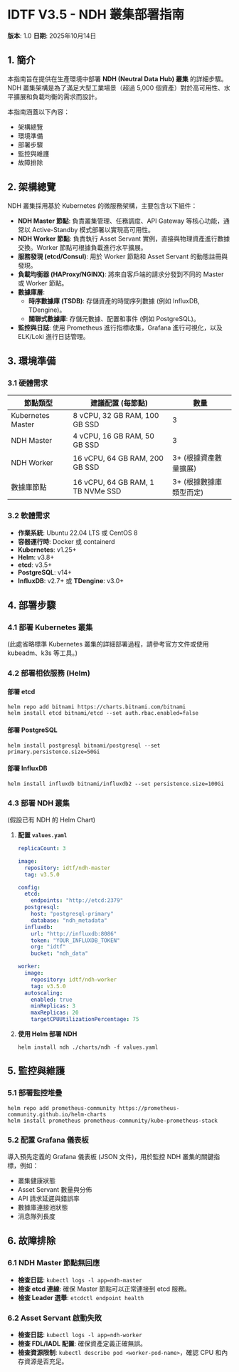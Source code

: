 # IDTF V3.5 - NDH 叢集部署指南

**版本**: 1.0
**日期**: 2025年10月14日

## 1. 簡介

本指南旨在提供在生產環境中部署 **NDH (Neutral Data Hub) 叢集** 的詳細步驟。NDH 叢集架構是為了滿足大型工業場景（超過 5,000 個資產）對於高可用性、水平擴展和負載均衡的需求而設計。

本指南涵蓋以下內容：
- 架構總覽
- 環境準備
- 部署步驟
- 監控與維護
- 故障排除

## 2. 架構總覽

NDH 叢集採用基於 Kubernetes 的微服務架構，主要包含以下組件：

- **NDH Master 節點**: 負責叢集管理、任務調度、API Gateway 等核心功能，通常以 Active-Standby 模式部署以實現高可用性。
- **NDH Worker 節點**: 負責執行 Asset Servant 實例，直接與物理資產進行數據交換。Worker 節點可根據負載進行水平擴展。
- **服務發現 (etcd/Consul)**: 用於 Worker 節點和 Asset Servant 的動態註冊與發現。
- **負載均衡器 (HAProxy/NGINX)**: 將來自客戶端的請求分發到不同的 Master 或 Worker 節點。
- **數據庫層**: 
    - **時序數據庫 (TSDB)**: 存儲資產的時間序列數據 (例如 InfluxDB, TDengine)。
    - **關聯式數據庫**: 存儲元數據、配置和事件 (例如 PostgreSQL)。
- **監控與日誌**: 使用 Prometheus 進行指標收集，Grafana 進行可視化，以及 ELK/Loki 進行日誌管理。

## 3. 環境準備

### 3.1 硬體需求

| 節點類型 | 建議配置 (每節點) | 數量 |
|---|---|---|
| Kubernetes Master | 8 vCPU, 32 GB RAM, 100 GB SSD | 3 |
| NDH Master | 4 vCPU, 16 GB RAM, 50 GB SSD | 3 |
| NDH Worker | 16 vCPU, 64 GB RAM, 200 GB SSD | 3+ (根據資產數量擴展) |
| 數據庫節點 | 16 vCPU, 64 GB RAM, 1 TB NVMe SSD | 3+ (根據數據庫類型而定) |

### 3.2 軟體需求

- **作業系統**: Ubuntu 22.04 LTS 或 CentOS 8
- **容器運行時**: Docker 或 containerd
- **Kubernetes**: v1.25+
- **Helm**: v3.8+
- **etcd**: v3.5+
- **PostgreSQL**: v14+
- **InfluxDB**: v2.7+ 或 **TDengine**: v3.0+

## 4. 部署步驟

### 4.1 部署 Kubernetes 叢集

(此處省略標準 Kubernetes 叢集的詳細部署過程，請參考官方文件或使用 kubeadm、k3s 等工具。)

### 4.2 部署相依服務 (Helm)

#### **部署 etcd**
```shell
helm repo add bitnami https://charts.bitnami.com/bitnami
helm install etcd bitnami/etcd --set auth.rbac.enabled=false
```

#### **部署 PostgreSQL**
```shell
helm install postgresql bitnami/postgresql --set primary.persistence.size=50Gi
```

#### **部署 InfluxDB**
```shell
helm install influxdb bitnami/influxdb2 --set persistence.size=100Gi
```

### 4.3 部署 NDH 叢集

(假設已有 NDH 的 Helm Chart)

1.  **配置 `values.yaml`**

    ```yaml
    replicaCount: 3

    image:
      repository: idtf/ndh-master
      tag: v3.5.0

    config:
      etcd:
        endpoints: "http://etcd:2379"
      postgresql:
        host: "postgresql-primary"
        database: "ndh_metadata"
      influxdb:
        url: "http://influxdb:8086"
        token: "YOUR_INFLUXDB_TOKEN"
        org: "idtf"
        bucket: "ndh_data"

    worker:
      image:
        repository: idtf/ndh-worker
        tag: v3.5.0
      autoscaling:
        enabled: true
        minReplicas: 3
        maxReplicas: 20
        targetCPUUtilizationPercentage: 75
    ```

2.  **使用 Helm 部署 NDH**

    ```shell
    helm install ndh ./charts/ndh -f values.yaml
    ```

## 5. 監控與維護

### 5.1 部署監控堆疊

```shell
helm repo add prometheus-community https://prometheus-community.github.io/helm-charts
helm install prometheus prometheus-community/kube-prometheus-stack
```

### 5.2 配置 Grafana 儀表板

導入預先定義的 Grafana 儀表板 (JSON 文件)，用於監控 NDH 叢集的關鍵指標，例如：
- 叢集健康狀態
- Asset Servant 數量與分佈
- API 請求延遲與錯誤率
- 數據庫連接池狀態
- 消息隊列長度

## 6. 故障排除

### 6.1 NDH Master 節點無回應

- **檢查日誌**: `kubectl logs -l app=ndh-master`
- **檢查 etcd 連線**: 確保 Master 節點可以正常連接到 etcd 服務。
- **檢查 Leader 選舉**: `etcdctl endpoint health`

### 6.2 Asset Servant 啟動失敗

- **檢查日誌**: `kubectl logs -l app=ndh-worker`
- **檢查 FDL/IADL 配置**: 確保資產定義正確無誤。
- **檢查資源限制**: `kubectl describe pod <worker-pod-name>`，確認 CPU 和內存資源是否充足。


